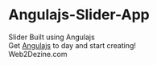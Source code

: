 # Angulajs-Slider-App<br>
Slider Built using Angulajs<br>
Get <a href="https://angularjs.org/" target="_blank">Angulajs</a> to day and start creating!<br>
Web2Dezine.com
